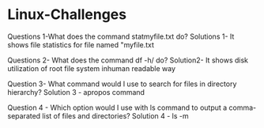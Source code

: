 # Linux-Challenges


Questions 1-What does the command statmyfile.txt do? 
Solutions 1- It shows file statistics for file named "myfile.txt

Questions 2- What does the command df -h/ do? 
Solution2- It shows disk utilization of root file system inhuman readable way


Question 3- What command would I use to search for files in directory hierarchy? 
Solution 3 - apropos command

Question 4 - Which option would I use with ls command to output a comma-separated list of files and directories?
Solution 4 -  ls -m
               

                  
